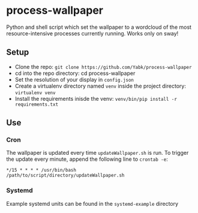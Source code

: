 # process-wallpaper

Python and shell script which set the wallpaper to a wordcloud of the most resource-intensive processes currently running.
Works only on sway!

## Setup
* Clone the repo: `git clone https://github.com/Yabk/process-wallpaper`
* cd into the repo directory: cd process-wallpaper
* Set the resolution of your display in `config.json`
* Create a virtualenv directory named `venv` inside the project directory: `virtualenv venv`
* Install the requirements inisde the venv: `venv/bin/pip install -r requirements.txt`

## Use
### Cron
The wallpaper is updated every time `updateWallpaper.sh` is run. To trigger the update every minute, append the following line to `crontab -e`:
```
*/15 * * * * /usr/bin/bash /path/to/script/directory/updateWallpaper.sh

```
### Systemd
Example systemd units can be found in the `systemd-example` directory

